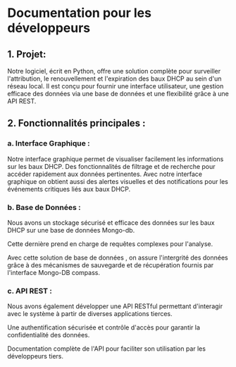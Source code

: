 # Documentation pour les développeurs


## 1. Projet: 

Notre logiciel, écrit en Python, offre une solution complète pour surveiller l'attribution, le renouvellement et l'expiration des baux DHCP au sein d'un réseau local. Il est conçu pour fournir une interface utilisateur, une gestion efficace des données via une base de données et une flexibilité grâce à une API REST.

## 2. Fonctionnalités principales :

### a. Interface Graphique :

Notre interface graphique permet de visualiser facilement les informations sur les baux DHCP.
Des fonctionnalités de filtrage et de recherche pour accéder rapidement aux données pertinentes.
Avec notre interface graphique on obtient aussi des alertes visuelles et des notifications pour les événements critiques liés aux baux DHCP.

### b. Base de Données :

Nous avons un stockage sécurisé et efficace des données sur les baux DHCP sur une base de données Mongo-db.

Cette dernière prend en charge de requêtes complexes pour l'analyse.

Avec cette solution de base de données , on assure l'intergrité des données grâce à des mécanismes de sauvegarde et de récupération fournis par l'interface Mongo-DB compass.


### c. API REST :

Nous avons également développer une API RESTful permettant d'interagir avec le système à partir de diverses applications tierces.

Une authentification sécurisée et contrôle d'accès pour garantir la confidentialité des données.

Documentation complète de l'API pour faciliter son utilisation par les développeurs tiers.
